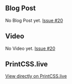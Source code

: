 ## Blog Post

No Blog Post yet. [Issue #20](https://github.com/azettl/printcss.examples/issues/19)

## Video

No Video yet. [Issue #20](https://github.com/azettl/printcss.examples/issues/20)

## PrintCSS.live

[View directly on PrintCSS.live](https://printcss.live/JX7ax9byv4)
